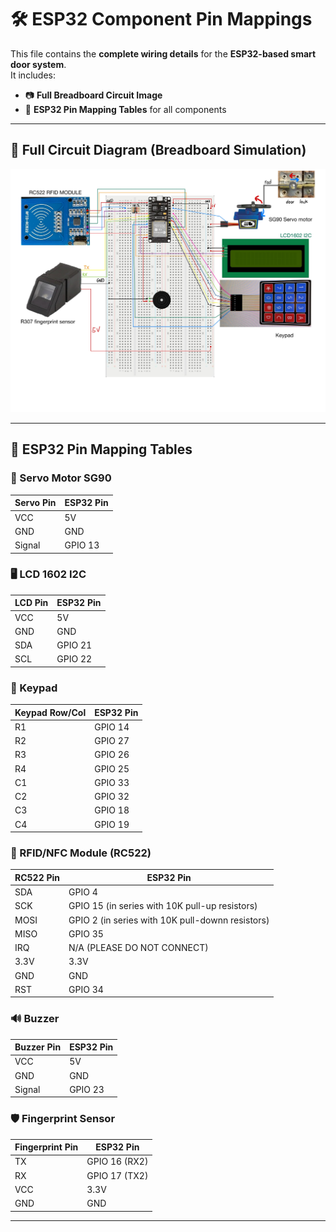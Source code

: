 # 🛠️ ESP32 Component Pin Mappings

This file contains the **complete wiring details** for the **ESP32-based smart door system**.  
It includes:  
- 📷 **Full Breadboard Circuit Image**  
- 📌 **ESP32 Pin Mapping Tables** for all components  

---

## 📸 Full Circuit Diagram (Breadboard Simulation)
![Breadboard Circuit](https://github.com/Hotsunlok/ESP32-smart-door-system/blob/5980bb01afa6fdc7061bd8b202ed9d2c758aaa80/Final%20Project%20-2%20(2).jpg)

---

## 📌 ESP32 Pin Mapping Tables

### 🔄 Servo Motor SG90
| Servo Pin | ESP32 Pin |
|-----------|----------|
| VCC       | 5V       |
| GND       | GND      |
| Signal    | GPIO 13  |

### 🖥️ LCD 1602 I2C
| LCD Pin | ESP32 Pin |
|---------|----------|
| VCC     | 5V       |
| GND     | GND      |
| SDA     | GPIO 21  |
| SCL     | GPIO 22  |

### 🔢 Keypad
| Keypad Row/Col | ESP32 Pin |
|---------------|----------|
| R1           | GPIO 14  |
| R2           | GPIO 27  |
| R3           | GPIO 26  |
| R4           | GPIO 25  |
| C1           | GPIO 33  |
| C2           | GPIO 32  |
| C3           | GPIO 18  |
| C4           | GPIO 19  |

### 📡 RFID/NFC Module (RC522)
| RC522 Pin | ESP32 Pin |
|-----------|----------|
| SDA       | GPIO 4   |
| SCK       | GPIO 15 (in series with 10K pull-up resistors) |
| MOSI      | GPIO 2  (in series with 10K pull-downn resistors)|
| MISO      | GPIO 35  |
| IRQ       | N/A (PLEASE DO NOT CONNECT)     |
| 3.3V      | 3.3V      |
| GND       | GND      |
| RST       | GPIO 34   |

### 🔊 Buzzer
| Buzzer Pin | ESP32 Pin |
|------------|----------|
| VCC        | 5V       |
| GND        | GND      |
| Signal     | GPIO 23  |

### 🛡️ Fingerprint Sensor
| Fingerprint Pin | ESP32 Pin |
|----------------|----------|
| TX            | GPIO 16 (RX2) |
| RX            | GPIO 17 (TX2) |
| VCC           | 3.3V     |
| GND           | GND      |

---


